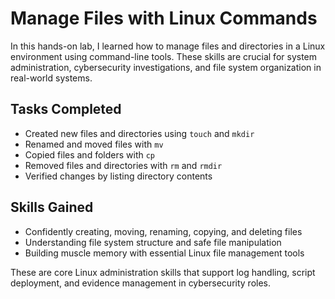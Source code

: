 # Manage Files with Linux Commands

In this hands-on lab, I learned how to manage files and directories in a Linux environment using command-line tools. These skills are crucial for system administration, cybersecurity investigations, and file system organization in real-world systems.

## Tasks Completed

- Created new files and directories using `touch` and `mkdir`  
- Renamed and moved files with `mv`  
- Copied files and folders with `cp`  
- Removed files and directories with `rm` and `rmdir`  
- Verified changes by listing directory contents

## Skills Gained

- Confidently creating, moving, renaming, copying, and deleting files  
- Understanding file system structure and safe file manipulation  
- Building muscle memory with essential Linux file management tools

These are core Linux administration skills that support log handling, script deployment, and evidence management in cybersecurity roles.
